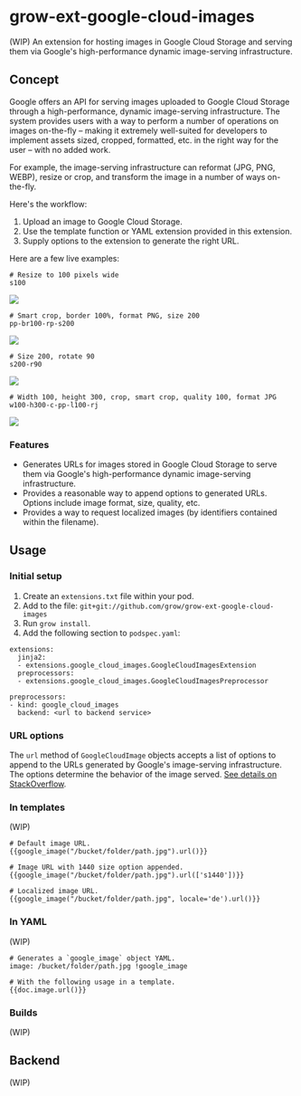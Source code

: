# grow-ext-google-cloud-images

(WIP) An extension for hosting images in Google Cloud Storage and serving them via
Google's high-performance dynamic image-serving infrastructure.

## Concept

Google offers an API for serving images uploaded to Google Cloud Storage through a high-performance, dynamic image-serving infrastructure. The system provides users with a way to perform a number of operations on images on-the-fly – making it extremely well-suited for developers to implement assets sized, cropped, formatted, etc. in the right way for the user – with no added work.

For example, the image-serving infrastructure can reformat (JPG, PNG, WEBP), resize or crop, and transform the image in a number of ways on-the-fly.

Here's the workflow:

1. Upload an image to Google Cloud Storage.
1. Use the template function or YAML extension provided in this extension.
1. Supply options to the extension to generate the right URL.

Here are a few live examples:

```
# Resize to 100 pixels wide
s100
```
![](https://lh3.googleusercontent.com/UN7taQ_uv67DQ2BO_WAc5i-b_KHPl4hWXQYG9dj_8FesTSruE_k-AyPId2Jc1DujAMP_kFpD413i8T4TK-O_=s100)

```
# Smart crop, border 100%, format PNG, size 200
pp-br100-rp-s200
```
![](https://lh3.googleusercontent.com/UN7taQ_uv67DQ2BO_WAc5i-b_KHPl4hWXQYG9dj_8FesTSruE_k-AyPId2Jc1DujAMP_kFpD413i8T4TK-O_=pp-br100-rp-s200)

```
# Size 200, rotate 90
s200-r90
```
![](https://lh3.googleusercontent.com/UN7taQ_uv67DQ2BO_WAc5i-b_KHPl4hWXQYG9dj_8FesTSruE_k-AyPId2Jc1DujAMP_kFpD413i8T4TK-O_=s200-r90)

```
# Width 100, height 300, crop, smart crop, quality 100, format JPG
w100-h300-c-pp-l100-rj
```
![](https://lh3.googleusercontent.com/UN7taQ_uv67DQ2BO_WAc5i-b_KHPl4hWXQYG9dj_8FesTSruE_k-AyPId2Jc1DujAMP_kFpD413i8T4TK-O_=w100-h300-c-pp-l100-rj)


### Features

- Generates URLs for images stored in Google Cloud Storage to serve them via
  Google's high-performance dynamic image-serving infrastructure.
- Provides a reasonable way to append options to generated URLs. Options
  include image format, size, quality, etc.
- Provides a way to request localized images (by identifiers contained within
  the filename).

## Usage

### Initial setup

1. Create an `extensions.txt` file within your pod.
1. Add to the file: `git+git://github.com/grow/grow-ext-google-cloud-images`
1. Run `grow install`.
1. Add the following section to `podspec.yaml`:

```
extensions:
  jinja2:
  - extensions.google_cloud_images.GoogleCloudImagesExtension
  preprocessors:
  - extensions.google_cloud_images.GoogleCloudImagesPreprocessor

preprocessors:
- kind: google_cloud_images
  backend: <url to backend service>
```

### URL options

The `url` method of `GoogleCloudImage` objects accepts a list of options to
append to the URLs generated by Google's image-serving infrastructure. The
options determine the behavior of the image served. [See details on
StackOverflow](https://stackoverflow.com/q/25148567).

### In templates

(WIP)

```
# Default image URL.
{{google_image("/bucket/folder/path.jpg").url()}}

# Image URL with 1440 size option appended.
{{google_image("/bucket/folder/path.jpg").url(['s1440'])}}

# Localized image URL.
{{google_image("/bucket/folder/path.jpg", locale='de').url()}}
```

### In YAML

(WIP)

```
# Generates a `google_image` object YAML.
image: /bucket/folder/path.jpg !google_image 

# With the following usage in a template.
{{doc.image.url()}}
```

### Builds

(WIP)

## Backend

(WIP)
